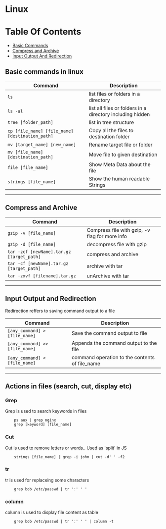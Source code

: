 Linux 
===============

# Table Of Contents
- [Basic Commands](#Basic-commands-in-linux)
- [Compress and Archive](#Compress-and-Archive)
- [Input Output And Redirection](#Input-Output-and-Redirection)

## Basic commands in linux

| Command | Description |
| ------- | ----------- |
| `ls` |list files or folders in a directory|
| `ls -al` |list all files or folders in a directory including hidden|
| `tree [folder_path]` |list in tree structure|
| `cp [file_name] [file_name] [destination_path]` |Copy all the files to destination folder|
| `mv [target_name] [new_name]` |Rename target file or folder|
| `mv [file_name] [destination_path]` |Move file to given destination|
| `file [file_name]` |Show Meta Data about the file|
| `strings [file_name]` |Show the human readable Strings|

_____________________________________________________________________

## Compress and Archive

| Command | Description |
| ------- | ----------- |
| `gzip -v [file_name]` |Compress file with gzip, -v flag for more info|
| `gzip -d [file_name]` |decompress file with gzip|
| `tar -zcf [newName].tar.gz [target_path]` |compress and archive|
| `tar -cf [newName].tar.gz [target_path]` |archive with tar|
| `tar -zxvf [filename].tar.gz` |unArchive with tar|

_____________________________________________________________________

## Input Output and Redirection

Redirection reffers to saving command output to a file

| Command | Description |
| ------- | ----------- |
| `[any_command] > [file_name]` |Save the command output to file|
| `[any_command] >> [file_name]` |Appends the command output to the file|
| `[any_command] < [file_name]` |command operation to the contents of file_name|

_____________________________________________________________________

## Actions in files (search, cut, display etc)

### Grep

Grep is used to search keywords in files
```
    ps aux | grep nginx
    grep [keyword] [file_name]
```

### Cut
Cut is used to remove letters or words.. Used as 'split' in JS
```
    strings [file_name] | grep -i john | cut -d' ' -f2
```

### tr
tr is used for replaceing some characters
```
    grep bob /etc/passwd | tr ':' ' '
```

### column
column is used to display file content as table
```
    grep bob /etc/passwd | tr ':' ' ' | column -t
```
